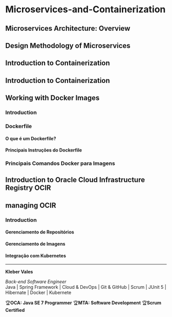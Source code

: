 # Microservices-and-Containerization

## Microservices Architecture: Overview
## Design Methodology of Microservices
## Introduction to Containerization
## Introduction to Containerization
## Working with Docker Images
### Introduction
### Dockerfile
#### O que é um Dockerfile?
#### Principais Instruções do Dockerfile

### Principais Comandos Docker para Imagens

## Introduction to Oracle Cloud Infrastructure Registry OCIR

## managing OCIR
### Introduction
#### Gerenciamento de Repositórios
#### Gerenciamento de Imagens
#### Integração com Kubernetes

---

**Kleber Vales**  

*Back-end Software Engineer*  
Java | Spring Framework | Cloud & DevOps | Git & GitHub | Scrum | JUnit 5 | Hibernate | Docker | Kubernete

🏆**OCA: Java SE 7 Programmer**  🏆**MTA: Software Development**  🏆**Scrum Certified**






